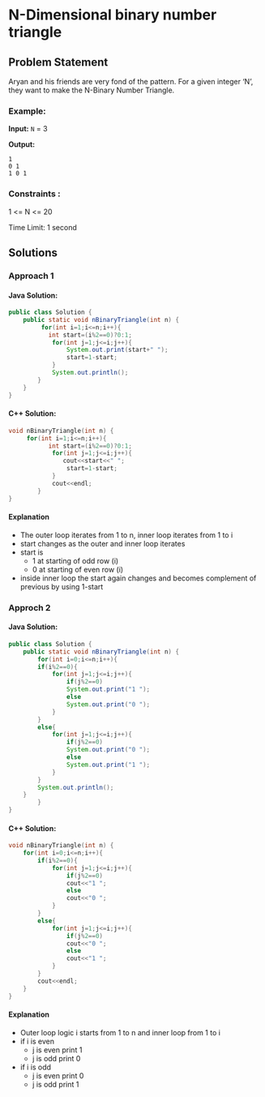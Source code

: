 # N-Dimensional binary number triangle

## Problem Statement

Aryan and his friends are very fond of the pattern. For a given integer ‘N’, they want to make the N-Binary Number Triangle.

### Example:

**Input:** `N` = 3

**Output:** 
```
1
0 1
1 0 1
```

### Constraints :

1 <= N <= 20

Time Limit: 1 second

## Solutions

### Approach 1

#### Java Solution:

```java
public class Solution {
    public static void nBinaryTriangle(int n) {
         for(int i=1;i<=n;i++){
           int start=(i%2==0)?0:1;
            for(int j=1;j<=i;j++){
                System.out.print(start+" ");
                start=1-start;
            }
            System.out.println();
        }
    }
}
```

####  C++ Solution:

```cpp
void nBinaryTriangle(int n) {
     for(int i=1;i<=n;i++){
           int start=(i%2==0)?0:1;
            for(int j=1;j<=i;j++){
               cout<<start<<" ";
                start=1-start;
            }
            cout<<endl;
        }
}
```

#### Explanation
- The outer loop iterates from 1 to n, inner loop iterates from 1 to i
- start changes as the outer and inner loop iterates
- start is 
  - 1 at starting of odd row (i)
  - 0 at starting of even row (i)
- inside inner loop the start again changes and becomes complement of previous by using 1-start

### Approch 2

#### Java Solution:

```java
public class Solution {
    public static void nBinaryTriangle(int n) {
        for(int i=0;i<=n;i++){
        if(i%2==0){
            for(int j=1;j<=i;j++){
                if(j%2==0)
                System.out.print("1 ");
                else
                System.out.print("0 ");
            }
        }
        else{
            for(int j=1;j<=i;j++){
                if(j%2==0)
                System.out.print("0 ");
                else
                System.out.print("1 ");
            }
        }
        System.out.println();
    }
        }
}
```

####  C++ Solution:

```cpp
void nBinaryTriangle(int n) {
    for(int i=0;i<=n;i++){
        if(i%2==0){
            for(int j=1;j<=i;j++){
                if(j%2==0)
                cout<<"1 ";
                else
                cout<<"0 ";
            }
        }
        else{
            for(int j=1;j<=i;j++){
                if(j%2==0)
                cout<<"0 ";
                else
                cout<<"1 ";
            }
        }
        cout<<endl;
    }
}
```

#### Explanation
- Outer loop logic i starts from 1 to n and inner loop from 1 to i
- if i is even
  - j is even print 1
  - j is odd print 0
- if i is odd
  - j is even print 0
  - j is odd print 1

